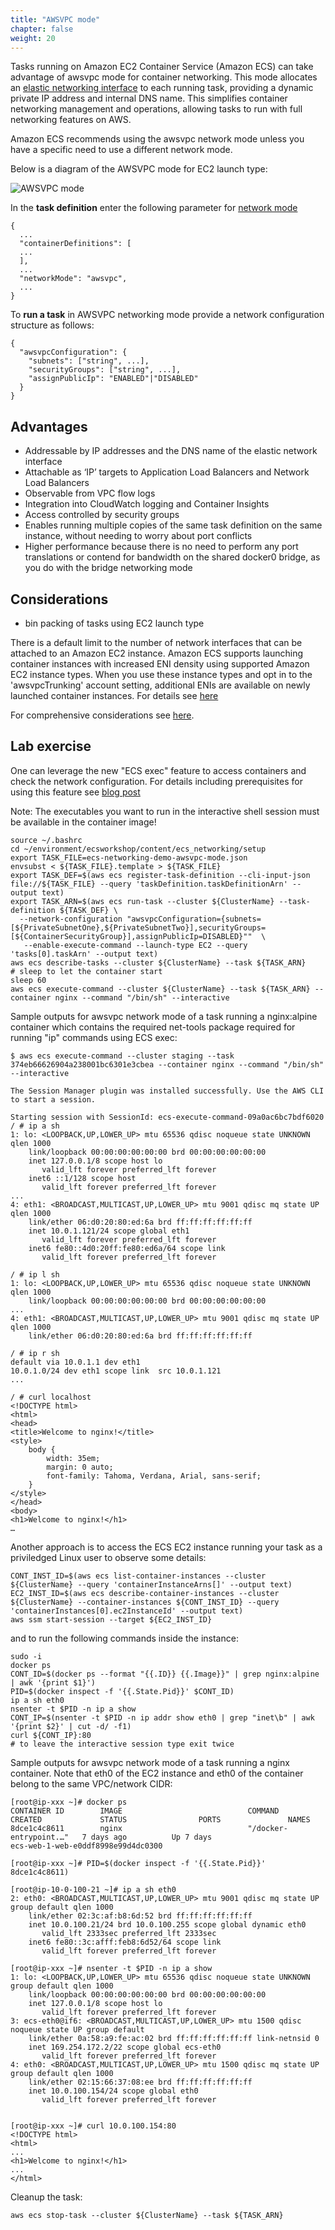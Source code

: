 ```yaml
---
title: "AWSVPC mode"
chapter: false
weight: 20
---
```


Tasks running on Amazon EC2 Container Service (Amazon ECS) can take advantage of awsvpc mode for container networking.
This mode allocates an [elastic networking interface](https://docs.aws.amazon.com/AWSEC2/latest/UserGuide/using-eni.html) to each running task, providing a dynamic private IP address and internal DNS name.
This simplifies container networking management and operations, allowing tasks to run with full networking features on AWS.

Amazon ECS recommends using the awsvpc network mode unless you have a specific need to use a different network mode. 

Below is a diagram of the AWSVPC mode for EC2 launch type:

![AWSVPC mode](/images/ECS_awsvpc_mode.png)

In the **task definition** enter the following parameter for [network mode](https://docs.aws.amazon.com/AmazonECS/latest/developerguide/task_definition_parameters.html#network_mode)

```
{
  ...
  "containerDefinitions": [
  ...
  ],
  ...
  "networkMode": "awsvpc",
  ...
}

```

To **run a task** in AWSVPC networking mode provide a network configuration structure as follows:

```
{
  "awsvpcConfiguration": {
    "subnets": ["string", ...],
    "securityGroups": ["string", ...],
    "assignPublicIp": "ENABLED"|"DISABLED"
  }
}
```

## Advantages

- Addressable by IP addresses and the DNS name of the elastic network interface
- Attachable as ‘IP’ targets to Application Load Balancers and Network Load Balancers
- Observable from VPC flow logs
- Integration into CloudWatch logging and Container Insights
- Access controlled by security groups
- Enables running multiple copies of the same task definition on the same instance, without needing to worry about port conflicts
- Higher performance because there is no need to perform any port translations or contend for bandwidth on the shared docker0 bridge, as you do with the bridge networking mode

## Considerations

- bin packing of tasks using EC2 launch type

There is a default limit to the number of network interfaces that can be attached to an Amazon EC2 instance. 
Amazon ECS supports launching container instances with increased ENI density using supported Amazon EC2 instance types.
When you use these instance types and opt in to the 'awsvpcTrunking' account setting, additional ENIs are available on newly launched container instances.
For details see [here](https://docs.aws.amazon.com/AmazonECS/latest/developerguide/container-instance-eni.html)

For comprehensive considerations see [here](https://docs.aws.amazon.com/AmazonECS/latest/developerguide/task-networking.html#task-networking-awsvpc).

## Lab exercise

One can leverage the new "ECS exec" feature to access containers and check the network configuration. For details including prerequisites for using this feature see [blog post](https://aws.amazon.com/blogs/containers/new-using-amazon-ecs-exec-access-your-containers-fargate-ec2/)

Note: The executables you want to run in the interactive shell session must be available in the container image!

```
source ~/.bashrc
cd ~/environment/ecsworkshop/content/ecs_networking/setup
export TASK_FILE=ecs-networking-demo-awsvpc-mode.json
envsubst < ${TASK_FILE}.template > ${TASK_FILE}
export TASK_DEF=$(aws ecs register-task-definition --cli-input-json file://${TASK_FILE} --query 'taskDefinition.taskDefinitionArn' --output text)
export TASK_ARN=$(aws ecs run-task --cluster ${ClusterName} --task-definition ${TASK_DEF} \
  --network-configuration "awsvpcConfiguration={subnets=[${PrivateSubnetOne},${PrivateSubnetTwo}],securityGroups=[${ContainerSecurityGroup}],assignPublicIp=DISABLED}""  \
   --enable-execute-command --launch-type EC2 --query 'tasks[0].taskArn' --output text)
aws ecs describe-tasks --cluster ${ClusterName} --task ${TASK_ARN}
# sleep to let the container start
sleep 60
aws ecs execute-command --cluster ${ClusterName} --task ${TASK_ARN} --container nginx --command "/bin/sh" --interactive
```

Sample outputs for awsvpc network mode of a task running a nginx:alpine container which contains the required net-tools package required for running "ip" commands using ECS exec:

```
$ aws ecs execute-command --cluster staging --task 374eb66626904a238001bc6301e3cbea --container nginx --command "/bin/sh" --interactive

The Session Manager plugin was installed successfully. Use the AWS CLI to start a session.

Starting session with SessionId: ecs-execute-command-09a0ac6bc7bdf6020
/ # ip a sh
1: lo: <LOOPBACK,UP,LOWER_UP> mtu 65536 qdisc noqueue state UNKNOWN qlen 1000
    link/loopback 00:00:00:00:00:00 brd 00:00:00:00:00:00
    inet 127.0.0.1/8 scope host lo
       valid_lft forever preferred_lft forever
    inet6 ::1/128 scope host
       valid_lft forever preferred_lft forever
...
4: eth1: <BROADCAST,MULTICAST,UP,LOWER_UP> mtu 9001 qdisc mq state UP qlen 1000
    link/ether 06:d0:20:80:ed:6a brd ff:ff:ff:ff:ff:ff
    inet 10.0.1.121/24 scope global eth1
       valid_lft forever preferred_lft forever
    inet6 fe80::4d0:20ff:fe80:ed6a/64 scope link
       valid_lft forever preferred_lft forever

/ # ip l sh
1: lo: <LOOPBACK,UP,LOWER_UP> mtu 65536 qdisc noqueue state UNKNOWN qlen 1000
    link/loopback 00:00:00:00:00:00 brd 00:00:00:00:00:00
...
4: eth1: <BROADCAST,MULTICAST,UP,LOWER_UP> mtu 9001 qdisc mq state UP qlen 1000
    link/ether 06:d0:20:80:ed:6a brd ff:ff:ff:ff:ff:ff

/ # ip r sh
default via 10.0.1.1 dev eth1
10.0.1.0/24 dev eth1 scope link  src 10.0.1.121
...

/ # curl localhost
<!DOCTYPE html>
<html>
<head>
<title>Welcome to nginx!</title>
<style>
    body {
        width: 35em;
        margin: 0 auto;
        font-family: Tahoma, Verdana, Arial, sans-serif;
    }
</style>
</head>
<body>
<h1>Welcome to nginx!</h1>
…

```

Another approach is to access the ECS EC2 instance running your task as a priviledged Linux user to observe some details:

```
CONT_INST_ID=$(aws ecs list-container-instances --cluster ${ClusterName} --query 'containerInstanceArns[]' --output text)
EC2_INST_ID=$(aws ecs describe-container-instances --cluster ${ClusterName} --container-instances ${CONT_INST_ID} --query 'containerInstances[0].ec2InstanceId' --output text)
aws ssm start-session --target ${EC2_INST_ID}
```

and to run the following commands inside the instance:

```
sudo -i
docker ps
CONT_ID=$(docker ps --format "{{.ID}} {{.Image}}" | grep nginx:alpine | awk '{print $1}') 
PID=$(docker inspect -f '{{.State.Pid}}' $CONT_ID)
ip a sh eth0
nsenter -t $PID -n ip a show
CONT_IP=$(nsenter -t $PID -n ip addr show eth0 | grep "inet\b" | awk '{print $2}' | cut -d/ -f1)
curl ${CONT_IP}:80
# to leave the interactive session type exit twice
```

Sample outputs for awsvpc network mode of a task running a nginx container. Note that eth0 of the EC2 instance and eth0 of the container belong to the same VPC/network CIDR:

```
[root@ip-xxx ~]# docker ps
CONTAINER ID        IMAGE                            COMMAND                  CREATED             STATUS                PORTS               NAMES
8dce1c4c8611        nginx                            "/docker-entrypoint.…"   7 days ago          Up 7 days                                 ecs-web-1-web-e0ddf8998e99d4dc0300

[root@ip-xxx ~]# PID=$(docker inspect -f '{{.State.Pid}}' 8dce1c4c8611)

[root@ip-10-0-100-21 ~]# ip a sh eth0
2: eth0: <BROADCAST,MULTICAST,UP,LOWER_UP> mtu 9001 qdisc mq state UP group default qlen 1000
    link/ether 02:3c:af:b8:6d:52 brd ff:ff:ff:ff:ff:ff
    inet 10.0.100.21/24 brd 10.0.100.255 scope global dynamic eth0
       valid_lft 2333sec preferred_lft 2333sec
    inet6 fe80::3c:afff:feb8:6d52/64 scope link
       valid_lft forever preferred_lft forever
       
[root@ip-xxx ~]# nsenter -t $PID -n ip a show
1: lo: <LOOPBACK,UP,LOWER_UP> mtu 65536 qdisc noqueue state UNKNOWN group default qlen 1000
    link/loopback 00:00:00:00:00:00 brd 00:00:00:00:00:00
    inet 127.0.0.1/8 scope host lo
       valid_lft forever preferred_lft forever
3: ecs-eth0@if6: <BROADCAST,MULTICAST,UP,LOWER_UP> mtu 1500 qdisc noqueue state UP group default
    link/ether 0a:58:a9:fe:ac:02 brd ff:ff:ff:ff:ff:ff link-netnsid 0
    inet 169.254.172.2/22 scope global ecs-eth0
       valid_lft forever preferred_lft forever
4: eth0: <BROADCAST,MULTICAST,UP,LOWER_UP> mtu 1500 qdisc mq state UP group default qlen 1000
    link/ether 02:15:66:37:08:ee brd ff:ff:ff:ff:ff:ff
    inet 10.0.100.154/24 scope global eth0
       valid_lft forever preferred_lft forever
       

[root@ip-xxx ~]# curl 10.0.100.154:80
<!DOCTYPE html>
<html>
...
<h1>Welcome to nginx!</h1>
...
</html>
```

Cleanup the task:

```
aws ecs stop-task --cluster ${ClusterName} --task ${TASK_ARN}
```